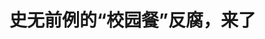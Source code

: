 <!DOCTYPE html>
<html lang="zh-CN">

<head>
    
<title>史无前例的“校园餐”反腐，来了_腾讯新闻</title>
<meta name="keywords" content="反腐,腐败,食堂,戚世国,专项整治,温江,校园,中国共产党中央纪律检查委员会,中央纪委国家监委">
<meta name="description" content="2025年春季开学，成都市温江区的中小学及幼儿园食堂有了新变化。      教职工窗口被撤下，取而代之的是统一就餐口；为了降低自主采购环节存在的腐败可能，区域内学校的食材采购不再让校方决定，改由教育....">
<meta name="author" content="腾讯网">
<meta name="copyright" content="Copyright 1998 - 2025 Tencent. All Rights Reserved">
<meta property="og:type" content="news" />

<meta property="og:title" content="史无前例的“校园餐”反腐，来了_腾讯新闻" />
<meta property="og:description" content="2025年春季开学，成都市温江区的中小学及幼儿园食堂有了新变化。      教职工窗口被撤下，取而代之的是统一就餐口；为了降低自主采购环节存在的腐败可能，区域内学校的食材采购不再让校方决定，改由教育...." />
<meta property="og:url" content="https://news.qq.com/rain/a/20250523A03WNB00" />
<meta property="og:image" content="https://inews.gtimg.com/om_ls/O-uE9j2YC2SzlvFHHCA099KG4eCqUi7uU0dnL6Fcf2rWoAA_640330/0" />
<meta property="article:author" content="中国新闻周刊" />
<meta property="article:published_time" content="2025-05-23 11:24:36" />
<meta property="category" content="edu" />

<meta name="baidu-site-verification" content="jJeIJ5X7pP" />
    <meta charset="utf-8" />
<meta http-equiv="X-UA-Compatible" content="IE=Edge" />
<meta name="viewport" content="width=device-width, initial-scale=1, shrink-to-fit=no" />
<link rel="dns-prefetch" href="mat1.gtimg.com">
<link rel="dns-prefetch" href="i.news.qq.com">
<link rel="shortcut icon" href="https://mat1.gtimg.com/qqcdn/qqindex2021/favicon.ico">
<script nomodule="true" src="https://mat1.gtimg.com/qqcdn/qqindex2021/common-static/20240515201444/core3-37-1.min.js"></script>
<script>
  try {
    if (!window.IntersectionObserver) {
      var observerScript = document.createElement('script');
      observerScript.src = "https://mat1.gtimg.com/qqcdn/qqindex2021/common-static/20241024141058/intersection-observer-polyfill.js";
      document.head.appendChild(observerScript);
    }
  } catch (error) {}
</script>

<script>
  try {
    if (!Element.prototype.scrollTo) {
      var scrollScript = document.createElement('script');
      scrollScript.src = "https://mat1.gtimg.com/qqcdn/qqindex2021/common-static/20241025153001/scroll-behavior-polyfill.js";
      document.head.appendChild(scrollScript);
    }
  } catch (error) {}
</script>
<script>
  try {
    if ('scrollRestoration' in window.history) {
      window.history.scrollRestoration = 'manual';
    }
    window.isPcClient = Boolean(window.electron) && (
      window.navigator.userAgent.indexOf('pc-client') > 0 ||
      window.navigator.userAgent.indexOf('TencentNews') > 0
    );
  } catch {}
</script>
<script>
  try {
    if (window.isPcClient) {
      var bodyStyle = document.createElement('style');
      bodyStyle.innerText = 'body{ zoom: 0.95 }';
      document.head.appendChild(bodyStyle);
    }
  } catch {}
</script>
<script>
  window.DATA = {"url":"https://view.inews.qq.com/a/20250523A03WNB00","article_id":"20250523A03WNB00","article_type":"0","title":"史无前例的“校园餐”反腐，来了","desc":"2025年春季开学，成都市温江区的中小学及幼儿园食堂有了新变化。      教职工窗口被撤下，取而代之的是统一就餐口；为了降低自主采购环节存在的腐败可能，区域内学校的食材采购不再让校方决定，改由教育....","iNewsRecommendLevel":1,"abstract":"2025年春季开学，成都市温江区的中小学及幼儿园食堂有了新变化。      教职工窗口被撤下，取而代之的是统一就餐口；为了降低自主采购环节存在的腐败可能，区域内学校的食材采购不再让校方决定，改由教育....","catalog1":"edu","ad_channel_sign":"edu","introduction":"","media":"中国新闻周刊","media_id":"5069188","pubtime":"2025-05-23 11:24:36","comment_id":"8414194235","political":0,"cmsId":"20250523A03WNB00","cms_id":"20250523A03WNB00","closeAllAd":0,"closeAllFavorite":false,"originContent":{"directory":{"ai_list":[{"desc":"成都市温江区中小学食堂新变化","link":"AIPOS_0"},{"desc":"全国中小学“校园餐”专项整治行动","link":"AIPOS_1"},{"desc":"“校园餐”腐败问题查处情况","link":"AIPOS_2"},{"desc":"“校园餐”腐败手段多样、链条隐蔽","link":"AIPOS_3"},{"desc":"各地开展“校园餐”专项整治","link":"AIPOS_4"},{"desc":"“校园餐”问题深化治理","link":"AIPOS_5"}],"enable":1,"list":null},"text":"\u003cdiv class=\"rich_media_content\"\u003e\u003cp style=\"margin-bottom: 24px; margin-left: 0px; margin-right: 0px; margin-top: 0px\"\u003e\u003cspan style=\"letter-spacing: 1px\"\u003e\u003cspan style=\"color: rgb(0, 0, 0)\"\u003e\u003cspan style=\"background-color: rgb(255, 255, 255)\"\u003e\u003c!--AIPOS_0--\u003e2025年春季开学，成都市温江区的中小学及幼儿园食堂有了新变化。\u003c/span\u003e\u003c/span\u003e\u003c/span\u003e\u003c/p\u003e\u003cp style=\"margin-bottom: 24px; margin-left: 0px; margin-right: 0px; margin-top: 0px\"\u003e\u003cspan style=\"letter-spacing: 1px\"\u003e\u003cspan style=\"color: rgb(0, 0, 0)\"\u003e\u003cspan style=\"background-color: rgb(255, 255, 255)\"\u003e教职工窗口被撤下，取而代之的是统一就餐口；为了降低自主采购环节存在的腐败可能，区域内学校的食材采购不再让校方决定，改由教育局公开招标；每所学校的食材验收点都加装了摄像头，以便监控配送数量；新的食堂数字管理平台被投入使用，学校食材的需求下单、配送计算和出入库等环节都进行了电子化存档……\u003c/span\u003e\u003c/span\u003e\u003c/span\u003e\u003c/p\u003e\u003cp style=\"margin-bottom: 24px; margin-left: 0px; margin-right: 0px; margin-top: 0px\"\u003e\u003cspan style=\"letter-spacing: 1px\"\u003e\u003cspan style=\"color: rgb(0, 0, 0)\"\u003e\u003cspan style=\"background-color: rgb(255, 255, 255)\"\u003e\u003c!--AIPOS_1--\u003e温江区采取的一系列举措，是已经开展一整年的全国中小学“校园餐”专项整治行动中的一个缩影。\u003c/span\u003e\u003c/span\u003e\u003c/span\u003e\u003c/p\u003e\u003cp style=\"margin-bottom: 24px; margin-left: 0px; margin-right: 0px; margin-top: 0px\"\u003e\u003cspan style=\"letter-spacing: 1px\"\u003e\u003cspan style=\"color: rgb(0, 0, 0)\"\u003e\u003cspan style=\"background-color: rgb(255, 255, 255)\"\u003e2024年4月，中央纪委国家监委在全国部署开展群众身边不正之风和腐败问题集中整治，协同发力整治群众反映强烈的突出问题，中小学“校园餐”专项整治是中央纪委国家监委在集中整治中直抓的两个全国性整治项目之一。去年5月至今一年来，教育部等部门也深入开展全国中小学校园食品安全和膳食经费管理突出问题专项整治。\u003c/span\u003e\u003c/span\u003e\u003c/span\u003e\u003c/p\u003e\u003cp style=\"margin-bottom: 24px; margin-left: 0px; margin-right: 0px; margin-top: 0px\"\u003e\u003cspan style=\"letter-spacing: 1px\"\u003e\u003cspan style=\"color: rgb(0, 0, 0)\"\u003e\u003cspan style=\"background-color: rgb(255, 255, 255)\"\u003e\u003c!--AIPOS_2--\u003e截至2024年12月，国家监委指导各级监察机关依法查处贪占学生餐费、插手招标采购、收受回扣等问题3.8万件，处分2.3万人。\u003c/span\u003e\u003c/span\u003e\u003c/span\u003e\u003c/p\u003e\u003cp style=\"margin-bottom: 24px; margin-left: 0px; margin-right: 0px; margin-top: 0px\"\u003e\u003cspan style=\"letter-spacing: 1px\"\u003e\u003cspan style=\"color: rgb(0, 0, 0)\"\u003e\u003cspan style=\"background-color: rgb(255, 255, 255)\"\u003e“此次‘校园餐’专项行动由中央纪委国家监委部署，各省纪委监委同步推进，力度之大、行动之深入，史无前例。”北京大学公共政策研究中心副主任庄德水说。北京廉政法治协同创新基地主任彭新林则指出，随着多部门加强联动，“校园餐”反腐治理已进入新阶段。\u003c/span\u003e\u003c/span\u003e\u003c/span\u003e\u003c/p\u003e\u003cp style=\"text-align: center\" data-exeditor-arbitrary-box=\"image-box\"\u003e\u003c!--IMG_0--\u003e\u003c/p\u003e\u003cp class=\"qqnews_image_desc\" style=\"color: #666; font-size: 14px; text-align: center\"\u003e图/视觉中国\u003c/p\u003e\u003cp style=\"margin-bottom: 24px; margin-left: 0px; margin-right: 0px; margin-top: 0px; text-align: center\"\u003e\u003cspan style=\"letter-spacing: 1px\"\u003e\u003cstrong\u003e\u003cspan style=\"color: rgb(7, 59, 109)\"\u003e\u003cspan style=\"background-color: rgb(255, 255, 255)\"\u003e\u003c!--AIPOS_3--\u003e腐败手段多样、链条隐蔽\u003c/span\u003e\u003c/span\u003e\u003c/strong\u003e\u003c/span\u003e\u003c/p\u003e\u003cp style=\"margin-bottom: 24px; margin-left: 0px; margin-right: 0px; margin-top: 0px\"\u003e\u003cspan style=\"letter-spacing: 1px\"\u003e\u003cspan style=\"color: rgb(0, 0, 0)\"\u003e\u003cspan style=\"background-color: rgb(255, 255, 255)\"\u003e“扪心自问，（我）特别惭愧。”1月5日，吉林省长春市汽车经济技术开发区第七小学（以下简称“七小”）原后勤主任戚世国出镜忏悔道。\u003c/span\u003e\u003c/span\u003e\u003c/span\u003e\u003c/p\u003e\u003cp style=\"margin-bottom: 24px; margin-left: 0px; margin-right: 0px; margin-top: 0px\"\u003e\u003cspan style=\"letter-spacing: 1px\"\u003e\u003cspan style=\"color: rgb(0, 0, 0)\"\u003e\u003cspan style=\"background-color: rgb(255, 255, 255)\"\u003e2010年8月，吉林省高尔夫餐饮管理公司为与七小建立长期合作关系，通过给予回扣方式对校内人员进行利益输送。当时，该校执行的“校园餐”餐费标准是每人每餐8块钱，时任校长与戚世国从每位学生每餐餐费中拿1毛钱回扣。2014年，“校园餐”餐费涨到了每人每餐12元，回扣增加到了每人每餐3毛钱。\u003c/span\u003e\u003c/span\u003e\u003c/span\u003e\u003c/p\u003e\u003cp style=\"margin-bottom: 24px; margin-left: 0px; margin-right: 0px; margin-top: 0px\"\u003e\u003cspan style=\"letter-spacing: 1px\"\u003e\u003cspan style=\"color: rgb(0, 0, 0)\"\u003e\u003cspan style=\"background-color: rgb(255, 255, 255)\"\u003e从2010年8月至2019年12月，在9年多的时间里，该公司从学生餐费里克扣了70余万元用于单位行贿，其中戚世国受贿23万余元。\u003c/span\u003e\u003c/span\u003e\u003c/span\u003e\u003c/p\u003e\u003cp style=\"margin-bottom: 24px; margin-left: 0px; margin-right: 0px; margin-top: 0px\"\u003e\u003cspan style=\"letter-spacing: 1px\"\u003e\u003cspan style=\"color: rgb(0, 0, 0)\"\u003e\u003cspan style=\"background-color: rgb(255, 255, 255)\"\u003e戚世国案一经披露，旋即引发极大关注。正如2024年年末《国家监察委员会关于整治群众身边不正之风和腐败问题工作情况的报告》（下称《报告》）所说，一些不法人员从孩子口中“夺食”，群众有切肤之痛。\u003c/span\u003e\u003c/span\u003e\u003c/span\u003e\u003c/p\u003e\u003cp style=\"margin-bottom: 24px; margin-left: 0px; margin-right: 0px; margin-top: 0px\"\u003e\u003cspan style=\"letter-spacing: 1px\"\u003e\u003cspan style=\"color: rgb(0, 0, 0)\"\u003e\u003cspan style=\"background-color: rgb(255, 255, 255)\"\u003e\u003c!--AIPOS_4--\u003e自2024年5月以来，各省纷纷响应中央部署，开展“校园餐”专项整治。宁夏回族自治区纪检监察机关查处“校园餐”领域腐败和作风问题396个，组织处理439人；贵州省“校园餐”专项整治共立案1665件，党纪政务处分1482人，移送检察机关审查起诉53人，推动被欠拨挪用的“校园餐”资金4.62亿元拨付到位；山西省纪检监察机关查处贪占学生餐费、插手招标采购、收受回扣等问题累计立案1827件，处分1994人……\u003c/span\u003e\u003c/span\u003e\u003c/span\u003e\u003c!--MID_AD_0--\u003e\u003c!--EOP_0--\u003e\u003c/p\u003e\u003c!--MID_ARTICLE_AD_0--\u003e\u003c!--PARAGRAPH_0--\u003e\u003cp style=\"margin-bottom: 24px; margin-left: 0px; margin-right: 0px; margin-top: 0px\"\u003e\u003cspan style=\"letter-spacing: 1px\"\u003e\u003cspan style=\"color: rgb(0, 0, 0)\"\u003e\u003cspan style=\"background-color: rgb(255, 255, 255)\"\u003e从公开案件看，彭新林告诉《中国新闻周刊》，“校园餐”查处案件普遍存在涉案人数多、频次多、金额小、潜伏期长等特征，校长、学校食堂分管领导及招标采购等关键岗位人员是办案重点监督和调查对象。\u003c/span\u003e\u003c/span\u003e\u003c/span\u003e\u003c/p\u003e\u003cp style=\"margin-bottom: 24px; margin-left: 0px; margin-right: 0px; margin-top: 0px\"\u003e\u003cspan style=\"letter-spacing: 1px\"\u003e\u003cspan style=\"color: rgb(0, 0, 0)\"\u003e\u003cspan style=\"background-color: rgb(255, 255, 255)\"\u003e不过，学校校长并不是腐败利益链条的最后一环。据《中国新闻周刊》不完全梳理，全国已有至少10名县委书记、教育局局长等因“校园餐”腐败问题被查处。广西壮族自治区平果市前后两任市委书记，分别收受某公司老板好处费，让其承揽了长达十二年的“校园餐”食材配送项目，长期损害当地学生利益；湖南省隆回县两任县委书记收受贿赂，放任不良商家将劣质米掺进学生营养餐……\u003c/span\u003e\u003c/span\u003e\u003c/span\u003e\u003c!--MID_AD_1--\u003e\u003c!--EOP_1--\u003e\u003c/p\u003e\u003c!--MID_ARTICLE_AD_1--\u003e\u003c!--PARAGRAPH_1--\u003e\u003cp style=\"margin-bottom: 24px; margin-left: 0px; margin-right: 0px; margin-top: 0px\"\u003e\u003cspan style=\"letter-spacing: 1px\"\u003e\u003cspan style=\"color: rgb(0, 0, 0)\"\u003e\u003cspan style=\"background-color: rgb(255, 255, 255)\"\u003e事实上，“校园餐”腐败问题由来已久。全国学校食品安全与营养健康工作专家组副组长、国家食物与营养咨询委员会委员马冠生告诉《中国新闻周刊》，“校园餐”风险环节可以大致分为两类，一类是食品安全问题，另一类则是资金安全问题。\u003c/span\u003e\u003c/span\u003e\u003c/span\u003e\u003c/p\u003e\u003cp style=\"margin-bottom: 24px; margin-left: 0px; margin-right: 0px; margin-top: 0px\"\u003e\u003cspan style=\"letter-spacing: 1px\"\u003e\u003cspan style=\"color: rgb(0, 0, 0)\"\u003e\u003cspan style=\"background-color: rgb(255, 255, 255)\"\u003e此前，监管“校园餐”的主要是教育部门和市场监管部门。2019年由市场监管总局办公厅等部门印发施行的《关于落实主体责任强化校园食品安全管理的指导意见》强调，市场监管部门要压实学校及周边食品安全监管责任，教育行政部门要指导督促学校落实食品安全校长（园长）负责制，其他相关部门要依法依职责做好学校食品安全相关工作。\u003c/span\u003e\u003c/span\u003e\u003c/span\u003e\u003c/p\u003e\u003cp style=\"margin-bottom: 24px; margin-left: 0px; margin-right: 0px; margin-top: 0px\"\u003e\u003cspan style=\"letter-spacing: 1px\"\u003e\u003cspan style=\"color: rgb(0, 0, 0)\"\u003e\u003cspan style=\"background-color: rgb(255, 255, 255)\"\u003e不过，彭新林表示，受利益驱动、过程透明度低、监管疲软、制度漏洞等多种因素影响，“校园餐”腐败问题并未得到根治。此轮“校园餐”专项整治则在中央纪委国家监委统一部署下，更强调系统治理和跨部门协同合作。\u003c/span\u003e\u003c/span\u003e\u003c/span\u003e\u003c/p\u003e\u003cp style=\"margin-bottom: 24px; margin-left: 0px; margin-right: 0px; margin-top: 0px\"\u003e\u003cspan style=\"letter-spacing: 1px\"\u003e\u003cspan style=\"color: rgb(0, 0, 0)\"\u003e\u003cspan style=\"background-color: rgb(255, 255, 255)\"\u003e目前，整治仍在纵深推进。\u003c!--AIPOS_5--\u003e根据今年1月二十届中央纪委四次全会发布的公报，“校园餐”问题将被深化治理。今年2月，教育部在春季学期开展部署2025年“校园餐”管理重点任务时，相关负责人表示，2025年将深化“校园餐”专项整治，建立常态长效机制，全面查缺补漏，保障师生“校园餐”安全。\u003c/span\u003e\u003c/span\u003e\u003c/span\u003e\u003c/p\u003e\u003cp style=\"text-align: center\" data-exeditor-arbitrary-box=\"image-box\"\u003e\u003c!--IMG_1--\u003e\u003c/p\u003e\u003cp class=\"qqnews_image_desc\" style=\"color: #666; font-size: 14px; text-align: center\"\u003e2025年2月18日，浙江湖州德清县，春晖小学的学生们在食堂内享用营养午餐。图/中新\u003c/p\u003e\u003cp style=\"margin-bottom: 24px; margin-left: 0px; margin-right: 0px; margin-top: 0px; text-align: center\"\u003e\u003cspan style=\"letter-spacing: 1px\"\u003e\u003cstrong\u003e\u003cspan style=\"color: rgb(7, 59, 109)\"\u003e\u003cspan style=\"background-color: rgb(255, 255, 255)\"\u003e资金管理漏洞\u003c/span\u003e\u003c/span\u003e\u003c/strong\u003e\u003c/span\u003e\u003c/p\u003e\u003cp style=\"margin-bottom: 24px; margin-left: 0px; margin-right: 0px; margin-top: 0px\"\u003e\u003cspan style=\"letter-spacing: 1px\"\u003e\u003cspan style=\"color: rgb(0, 0, 0)\"\u003e\u003cspan style=\"background-color: rgb(255, 255, 255)\"\u003e“其实我从来没有管过食堂，（我）姐提出她来承包食堂。利益，肯定照顾（我）姐了嘛，这是毫无疑问的。”\u003c/span\u003e\u003c/span\u003e\u003c/span\u003e\u003c/p\u003e\u003cp style=\"margin-bottom: 24px; margin-left: 0px; margin-right: 0px; margin-top: 0px\"\u003e\u003cspan style=\"letter-spacing: 1px\"\u003e\u003cspan style=\"color: rgb(0, 0, 0)\"\u003e\u003cspan style=\"background-color: rgb(255, 255, 255)\"\u003e2019年，钟海燕任贵阳市实验小学党总支书记，她的姐姐想要承接实验小学“校园餐”项目，承诺赚到的利润分给她一半。姐姐没有餐饮资质，钟海燕就为其寻找挂靠公司，顺利承接了实验小学“校园餐”项目。从2019年至2022年，钟海燕在实验小学“校园餐”项目上累计收受好处费204万余元。\u003c/span\u003e\u003c/span\u003e\u003c/span\u003e\u003c/p\u003e\u003cp style=\"margin-bottom: 24px; margin-left: 0px; margin-right: 0px; margin-top: 0px\"\u003e\u003cspan style=\"letter-spacing: 1px\"\u003e\u003cspan style=\"color: rgb(0, 0, 0)\"\u003e\u003cspan style=\"background-color: rgb(255, 255, 255)\"\u003e中小学食堂分两类，一类自营，一类外包。外包，就是由第三方餐饮公司承包经营中小学食堂。上文提及的吉林省高尔夫餐饮管理公司在与七小合作中，长期给时任校长及后勤主任回扣，就属于外包食堂的腐败。钟海燕姐姐违规承包学校“校园餐”项目也是如此。\u003c/span\u003e\u003c/span\u003e\u003c/span\u003e\u003c/p\u003e\u003cp style=\"margin-bottom: 24px; margin-left: 0px; margin-right: 0px; margin-top: 0px\"\u003e\u003cspan style=\"letter-spacing: 1px\"\u003e\u003cspan style=\"color: rgb(0, 0, 0)\"\u003e\u003cspan style=\"background-color: rgb(255, 255, 255)\"\u003e多地纪委监委及市场监管局工作人员告诉《中国新闻周刊》，中小学外包食堂腐败，通常表现为外包餐饮公司以利益输送的方式拿下食堂承包权，在经营中克扣经费、以次充好，导致食品变质或不达标，损害学生健康。\u003c/span\u003e\u003c/span\u003e\u003c/span\u003e\u003c/p\u003e\u003cp style=\"margin-bottom: 24px; margin-left: 0px; margin-right: 0px; margin-top: 0px\"\u003e\u003cspan style=\"letter-spacing: 1px\"\u003e\u003cspan style=\"color: rgb(0, 0, 0)\"\u003e\u003cspan style=\"background-color: rgb(255, 255, 255)\"\u003e黑豆团餐标准研究院执行院长蒋方源参与过多地中小学招标流程，他告诉《中国新闻周刊》，目前各地中小学食堂对外承包招标过程不够透明，企业进驻、招标存在人为设置的壁垒，“更具资质、合规的企业反而竞争不过‘有关系’的企业”。知支之（上海）商业管理有限公司创始人孟庆刚拥有30年的餐饮从业经历，曾协助多家国内餐企及供应链开展中小学食堂餐饮业务，他也向《中国新闻周刊》证实了这一现象，“一些地区中小学食堂的招标没有市场化流程，甚至有些不良交易，没有正规、开放的流程”。\u003c/span\u003e\u003c/span\u003e\u003c/span\u003e\u003c!--MID_AD_2--\u003e\u003c!--EOP_2--\u003e\u003c/p\u003e\u003c!--MID_ARTICLE_AD_2--\u003e\u003c!--PARAGRAPH_2--\u003e\u003cp style=\"margin-bottom: 24px; margin-left: 0px; margin-right: 0px; margin-top: 0px\"\u003e\u003cspan style=\"letter-spacing: 1px\"\u003e\u003cspan style=\"color: rgb(0, 0, 0)\"\u003e\u003cspan style=\"background-color: rgb(255, 255, 255)\"\u003e企业通过贿赂、给予回扣等方式中标后，项目支出也随之增加，蒋方源进一步解释，为了维持利润，企业就需要在后续执行过程中“找补”回来，例如降低材料质量、减少成本或虚报开支。同时，通过利益输送中标的企业，其运营模式不规范，缺乏有效的财务监督，后续环节更可能出现经费问题，形成恶性循环。\u003c/span\u003e\u003c/span\u003e\u003c/span\u003e\u003c/p\u003e\u003cp style=\"margin-bottom: 24px; margin-left: 0px; margin-right: 0px; margin-top: 0px\"\u003e\u003cspan style=\"letter-spacing: 1px\"\u003e\u003cspan style=\"color: rgb(0, 0, 0)\"\u003e\u003cspan style=\"background-color: rgb(255, 255, 255)\"\u003e类似问题也出现在自营的中小学食堂中。自营食堂由学校负责运营管理，对于食材采购、人员招聘、菜品制作、价格制定以及日常运营等，校方拥有自主决策权和管理权。\u003c/span\u003e\u003c/span\u003e\u003c/span\u003e\u003c/p\u003e\u003cp style=\"margin-bottom: 24px; margin-left: 0px; margin-right: 0px; margin-top: 0px\"\u003e\u003cspan style=\"letter-spacing: 1px\"\u003e\u003cspan style=\"color: rgb(0, 0, 0)\"\u003e\u003cspan style=\"background-color: rgb(255, 255, 255)\"\u003e“明明监控显示当天没有进猪肉，怎么单据上写了200斤猪肉？”2024年6月，在专项整治摸排中，山西省临汾市汾西县纪委监委发现，汾西县第二中学（下称“汾西二中”）食堂存在食材入库斤数与票据严重不相符的情况。\u003c/span\u003e\u003c/span\u003e\u003c/span\u003e\u003c/p\u003e\u003cp style=\"margin-bottom: 24px; margin-left: 0px; margin-right: 0px; margin-top: 0px\"\u003e\u003cspan style=\"letter-spacing: 1px\"\u003e\u003cspan style=\"color: rgb(0, 0, 0)\"\u003e\u003cspan style=\"background-color: rgb(255, 255, 255)\"\u003e2021年，赵孟锁调任汾西二中担任校长，发现学校报送的膳食费用与实际花销存在差距。于是，赵孟锁开始利用制度漏洞谋取个人私利。他指定学校餐厅早中晚食材由自己的亲弟弟赵某某供应，并安排餐厅协管员填写虚假销货清单，开具虚假税票报账。不到三年，仅这一项就套取了食材款161万元。\u003c/span\u003e\u003c/span\u003e\u003c/span\u003e\u003c/p\u003e\u003cp style=\"margin-bottom: 24px; margin-left: 0px; margin-right: 0px; margin-top: 0px\"\u003e\u003cspan style=\"letter-spacing: 1px\"\u003e\u003cspan style=\"color: rgb(0, 0, 0)\"\u003e\u003cspan style=\"background-color: rgb(255, 255, 255)\"\u003e经统计，2021年9月至2024年5月期间，汾西二中实际应该用于购买食材的费用总额为1072万多元，赵孟锁等人截留、套取、挤占食材费就达到了420多万元。\u003c/span\u003e\u003c/span\u003e\u003c/span\u003e\u003c/p\u003e\u003cp style=\"margin-bottom: 24px; margin-left: 0px; margin-right: 0px; margin-top: 0px\"\u003e\u003cspan style=\"letter-spacing: 1px\"\u003e\u003cspan style=\"color: rgb(0, 0, 0)\"\u003e\u003cspan style=\"background-color: rgb(255, 255, 255)\"\u003e总结现有校园腐败案例，彭新林发现，在自营的中小学食堂中，贪腐问题集中在资金管理方面，“一是食材招投标，二是食材验收，这两大环节是重灾区”。\u003c/span\u003e\u003c/span\u003e\u003c/span\u003e\u003c/p\u003e\u003cp style=\"margin-bottom: 24px; margin-left: 0px; margin-right: 0px; margin-top: 0px\"\u003e\u003cspan style=\"letter-spacing: 1px\"\u003e\u003cspan style=\"color: rgb(0, 0, 0)\"\u003e\u003cspan style=\"background-color: rgb(255, 255, 255)\"\u003e以食材招投标来说，多地中小学校长向《中国新闻周刊》介绍，很长一段时间里，这一流程通常由食堂采购人员向当地菜市场询价，由包括校长在内的几名管理人员决定供应商。彭新林指出，这一模式下，校长等学校管理人员对食材招投标有着很强的话语权，采购决策权集中在少数人手中，缺乏有效的监督和制衡，就可能产生贪污腐败。\u003c/span\u003e\u003c/span\u003e\u003c/span\u003e\u003c/p\u003e\u003cp style=\"margin-bottom: 24px; margin-left: 0px; margin-right: 0px; margin-top: 0px\"\u003e\u003cspan style=\"letter-spacing: 1px\"\u003e\u003cspan style=\"color: rgb(0, 0, 0)\"\u003e\u003cspan style=\"background-color: rgb(255, 255, 255)\"\u003e而在食材验收环节，贪腐手段同样层出不穷：山西汾西二中的出入库记录与实际不符，通过虚假销货清单，开具虚假税票报账，套取食材款161万元；四川广安市一家公司在食材上弄虚作假、以次充好，通过陈米替代新米、蔬菜替代肉品，公司在学生营养餐项目上不当得利180余万元。\u003c/span\u003e\u003c/span\u003e\u003c/span\u003e\u003c/p\u003e\u003cp style=\"text-align: center\" data-exeditor-arbitrary-box=\"image-box\"\u003e\u003c!--IMG_2--\u003e\u003c/p\u003e\u003cp class=\"qqnews_image_desc\" style=\"color: #666; font-size: 14px; text-align: center\"\u003e2021年10月，四川华蓥市实施食品安全“互联网+明厨亮灶”民生工程。在高兴镇小学，工作人员指导学生在屏幕上查看食堂操作流程。图/中新\u003c/p\u003e\u003cp style=\"margin-bottom: 24px; margin-left: 0px; margin-right: 0px; margin-top: 0px; text-align: center\"\u003e\u003cspan style=\"letter-spacing: 1px\"\u003e\u003cstrong\u003e\u003cspan style=\"color: rgb(7, 59, 109)\"\u003e\u003cspan style=\"background-color: rgb(255, 255, 255)\"\u003e让各个流程更加公开透明\u003c/span\u003e\u003c/span\u003e\u003c/strong\u003e\u003c/span\u003e\u003c/p\u003e\u003cp style=\"margin-bottom: 24px; margin-left: 0px; margin-right: 0px; margin-top: 0px\"\u003e\u003cspan style=\"letter-spacing: 1px\"\u003e\u003cspan style=\"color: rgb(0, 0, 0)\"\u003e\u003cspan style=\"background-color: rgb(255, 255, 255)\"\u003e不难看出，无论是自营食堂还是外包食堂，都存在腐败产生的条件。两者出现腐败环节的共性是：流程不够公开透明和正规，关键环节的权力集中，缺乏外部的有效监督。做了三十年中小学食堂研究的中国后勤协会中小学后勤分会副会长孙广学告诉《中国新闻周刊》，事实上，安全不取决于何种经营模式，而在于全链条更公开透明的流程管理和更有力的监督。\u003c/span\u003e\u003c/span\u003e\u003c/span\u003e\u003c/p\u003e\u003cp style=\"margin-bottom: 24px; margin-left: 0px; margin-right: 0px; margin-top: 0px\"\u003e\u003cspan style=\"letter-spacing: 1px\"\u003e\u003cspan style=\"color: rgb(0, 0, 0)\"\u003e\u003cspan style=\"background-color: rgb(255, 255, 255)\"\u003e这些年，国家的相关政策也始终在朝这一目标努力。比如，针对外包食堂，2019年施行的《学校食品安全与营养健康管理规定》明确，引入社会力量承包或者委托经营学校食堂的，应当以招投标等方式公开选择符合条件的餐饮单位。《中国新闻周刊》了解到，2024年开展“校园餐”专项行动以来，各地正在逐步落实食堂对外承包要公开招标、信息上网。\u003c/span\u003e\u003c/span\u003e\u003c/span\u003e\u003c/p\u003e\u003cp style=\"margin-bottom: 24px; margin-left: 0px; margin-right: 0px; margin-top: 0px\"\u003e\u003cspan style=\"letter-spacing: 1px\"\u003e\u003cspan style=\"color: rgb(0, 0, 0)\"\u003e\u003cspan style=\"background-color: rgb(255, 255, 255)\"\u003e针对自营食堂的食材采购，2019年出台的上述规定也提出要求，“有条件的地方或者学校应当实行大宗食品公开招标、集中定点采购制度”。2025年，国务院食安办等五部门联合印发《关于进一步加强校园食品安全工作的通知》再次强调“规范大宗食材采购”，要求各级教育行政部门会同市场监管等部门推动大宗食材集中采购。\u003c/span\u003e\u003c/span\u003e\u003c/span\u003e\u003c/p\u003e\u003cp style=\"margin-bottom: 24px; margin-left: 0px; margin-right: 0px; margin-top: 0px\"\u003e\u003cspan style=\"letter-spacing: 1px\"\u003e\u003cspan style=\"color: rgb(0, 0, 0)\"\u003e\u003cspan style=\"background-color: rgb(255, 255, 255)\"\u003e而在自营食堂的食材查验环节，2024年11月，教育部办公厅印发的《中小学校园食品安全和膳食经费管理工作指引》提出，食材查验建立“双人或多人联检”查验制度。该文件规定，进货查验人员至少包含学校食品安全员和食堂管理人员，集体验收，公开透明，有条件的学校还应保留影像资料，清晰翔实记录进货查验情况。\u003c/span\u003e\u003c/span\u003e\u003c/span\u003e\u003c/p\u003e\u003cp style=\"margin-bottom: 24px; margin-left: 0px; margin-right: 0px; margin-top: 0px\"\u003e\u003cspan style=\"letter-spacing: 1px\"\u003e\u003cspan style=\"color: rgb(0, 0, 0)\"\u003e\u003cspan style=\"background-color: rgb(255, 255, 255)\"\u003e此外，教育系统还将目光投向“智治”，以“阳光食堂”为代表的智慧校园系统在各地铺开。\u003c/span\u003e\u003c/span\u003e\u003c/span\u003e\u003c/p\u003e\u003cp style=\"margin-bottom: 24px; margin-left: 0px; margin-right: 0px; margin-top: 0px\"\u003e\u003cspan style=\"letter-spacing: 1px\"\u003e\u003cspan style=\"color: rgb(0, 0, 0)\"\u003e\u003cspan style=\"background-color: rgb(255, 255, 255)\"\u003e今年春季学期开学，苏州市吴江区的中小学就投入使用了“阳光食堂”系统。该地一所中学食堂管理人员向《中国新闻周刊》介绍，这是一个极尽详细，将各环节、各终端的数据和信息汇集起来的系统，覆盖了食材管理、供应商管理、招标与询价、订单与验收、民主监督、账单库存管理、明厨亮灶、食品安全管理与财务管理等全流程环节，其下又各自细分了诸如“膳食家委会”“食品留样”“每日评价”等几十小项内容。换言之，与“校园餐”有关的任何一个环节，都在这个系统的监控之下，“家长、学校、教育局和市场监管局多方共同参与，实时记录，动态更新”。\u003c/span\u003e\u003c/span\u003e\u003c/span\u003e\u003c!--MID_AD_3--\u003e\u003c!--EOP_3--\u003e\u003c/p\u003e\u003c!--MID_ARTICLE_AD_3--\u003e\u003c!--PARAGRAPH_3--\u003e\u003cp style=\"margin-bottom: 24px; margin-left: 0px; margin-right: 0px; margin-top: 0px\"\u003e\u003cspan style=\"letter-spacing: 1px\"\u003e\u003cspan style=\"color: rgb(0, 0, 0)\"\u003e\u003cspan style=\"background-color: rgb(255, 255, 255)\"\u003e以食材招标环节为例，各校将一个月所需的菜单食材需求量输入平台，经系统整合，生成所有中小学食堂需求量的数据包，再由教育局匹配品牌供应商。各中小学食堂管理人员只需在开标时点击一下，系统便会随机匹配商家。约20家供应商中，系统自动去掉最高价和最低价，以接近平均价格的程度为排序顺序，供学校选择。直至中标，学校方能知晓对应食材的供应单位。\u003c/span\u003e\u003c/span\u003e\u003c/span\u003e\u003c/p\u003e\u003cp style=\"margin-bottom: 24px; margin-left: 0px; margin-right: 0px; margin-top: 0px\"\u003e\u003cspan style=\"letter-spacing: 1px\"\u003e\u003cspan style=\"color: rgb(0, 0, 0)\"\u003e\u003cspan style=\"background-color: rgb(255, 255, 255)\"\u003e此外，多地教育局及纪委监委工作人员还向《中国新闻周刊》表示，近段时间以来，他们已经陆续在各校食材查验点加装摄像头，通过实时监控监督食材出入库情况。成都温江区教育局教育装备管理服务中心的一名工作人员表示，未来温江区还计划试用称重秤直接联网功能，“食材一上秤，就能自动录入系统”。\u003c/span\u003e\u003c/span\u003e\u003c/span\u003e\u003c/p\u003e\u003cp style=\"margin-bottom: 24px; margin-left: 0px; margin-right: 0px; margin-top: 0px\"\u003e\u003cspan style=\"letter-spacing: 1px\"\u003e\u003cspan style=\"color: rgb(0, 0, 0)\"\u003e\u003cspan style=\"background-color: rgb(255, 255, 255)\"\u003e这些改变都遵循同一个原则，即“校园餐”的各环节尽量公开。这也是为什么庄德水提出，接下来，“智慧监管”系统的权限不应局限于教育局，应当将其推向大众，尤其是家长等利益相关方。他还提出，无论是否有电子化技术，教育行政部门和学校都要做好信息公开公示工作，定期公布资金明细账目、原材料采购、配餐标准、带量食谱及用餐学生名单等信息，主动接受媒体和社会监督。\u003c/span\u003e\u003c/span\u003e\u003c/span\u003e\u003c!--MID_AD_4--\u003e\u003c!--EOP_4--\u003e\u003c/p\u003e\u003c!--MID_ARTICLE_AD_4--\u003e\u003c!--PARAGRAPH_4--\u003e\u003cp style=\"margin-bottom: 24px; margin-left: 0px; margin-right: 0px; margin-top: 0px\"\u003e\u003cspan style=\"letter-spacing: 1px\"\u003e\u003cspan style=\"color: rgb(0, 0, 0)\"\u003e\u003cspan style=\"background-color: rgb(255, 255, 255)\"\u003e“只要愿意做，有一百种公开透明的方法。”庄德水说。\u003c/span\u003e\u003c/span\u003e\u003c/span\u003e\u003c/p\u003e\u003cp style=\"margin-bottom: 0px; margin-left: 0px; margin-right: 0px; margin-top: 0px\"\u003e\u003cspan style=\"letter-spacing: 1px\"\u003e\u003cspan style=\"color: rgb(136, 136, 136)\"\u003e\u003cspan style=\"background-color: rgb(255, 255, 255)\"\u003e发于2025.5.17总第1187期《中国新闻周刊》杂志\u003c/span\u003e\u003c/span\u003e\u003c/span\u003e\u003c/p\u003e\u003cp style=\"margin-bottom: 0px; margin-left: 0px; margin-right: 0px; margin-top: 0px\"\u003e\u003cspan style=\"letter-spacing: 1px\"\u003e\u003cspan style=\"color: rgb(136, 136, 136)\"\u003e\u003cspan style=\"background-color: rgb(255, 255, 255)\"\u003e杂志标题：史无前例的“校园餐”专项行动\u003c/span\u003e\u003c/span\u003e\u003c/span\u003e\u003c/p\u003e\u003cp style=\"margin-bottom: 0px; margin-left: 0px; margin-right: 0px; margin-top: 0px\"\u003e\u003cspan style=\"letter-spacing: 1px\"\u003e\u003cspan style=\"color: rgb(136, 136, 136)\"\u003e\u003cspan style=\"background-color: rgb(255, 255, 255)\"\u003e作者：余倩\u003c/span\u003e\u003c/span\u003e\u003c/span\u003e\u003c/p\u003e\u003cp style=\"margin-bottom: 0px; margin-left: 0px; margin-right: 0px; margin-top: 0px\"\u003e\u003cspan style=\"letter-spacing: 1px\"\u003e\u003cspan style=\"color: rgb(136, 136, 136)\"\u003e\u003cspan style=\"background-color: rgb(255, 255, 255)\"\u003e编辑：徐天\u003c/span\u003e\u003c/span\u003e\u003c/span\u003e\u003c/p\u003e\u003cp\u003e\u003c/p\u003e\u003cdiv powered-by=\"qqnews_ex-editor\"\u003e\u003c/div\u003e\u003cstyle\u003e.rich_media_content{--news-tabel-th-night-color: #444444;--news-font-day-color: #333;--news-font-night-color: #d9d9d9;--news-bottom-distance: 22px}.rich_media_content p:not([data-exeditor-arbitrary-box=image-box]){letter-spacing:.5px;line-height:30px;margin-bottom:var(--news-bottom-distance);word-wrap:break-word}.rich_media_content{color:var(--news-font-day-color);font-size:18px}@media(prefers-color-scheme:dark){body:not([data-weui-theme=light]):not([dark-mode-disable=true]) .rich_media_content p:not([data-exeditor-arbitrary-box=image-box]){letter-spacing:.5px;line-height:30px;margin-bottom:var(--news-bottom-distance);word-wrap:break-word}body:not([data-weui-theme=light]):not([dark-mode-disable=true]) .rich_media_content{color:var(--news-font-night-color)}}.data_color_scheme_dark .rich_media_content p:not([data-exeditor-arbitrary-box=image-box]){letter-spacing:.5px;line-height:30px;margin-bottom:var(--news-bottom-distance);word-wrap:break-word}.data_color_scheme_dark .rich_media_content{color:var(--news-font-night-color)}.data_color_scheme_dark .rich_media_content{font-size:18px}.rich_media_content p[data-exeditor-arbitrary-box=image-box]{margin-bottom:11px}.rich_media_content\u003ediv:not(.qnt-video),.rich_media_content\u003esection{margin-bottom:var(--news-bottom-distance)}.rich_media_content hr{margin-bottom:var(--news-bottom-distance)}.rich_media_content .link_list{margin:0;margin-top:20px;min-height:0!important}.rich_media_content blockquote{background:#f9f9f9;border-left:6px solid #ccc;margin:1.5em 10px;padding:.5em 10px}.rich_media_content blockquote p{margin-bottom:0!important}.data_color_scheme_dark .rich_media_content blockquote{background:#323232}@media(prefers-color-scheme:dark){body:not([data-weui-theme=light]):not([dark-mode-disable=true]) .rich_media_content blockquote{background:#323232}}.rich_media_content ol[data-ex-list]{--ol-start: 1;--ol-list-style-type: decimal;list-style-type:none;counter-reset:olCounter calc(var(--ol-start,1) - 1);position:relative}.rich_media_content ol[data-ex-list]\u003eli\u003e:first-child::before{content:counter(olCounter,var(--ol-list-style-type)) '. ';counter-increment:olCounter;font-variant-numeric:tabular-nums;display:inline-block}.rich_media_content ul[data-ex-list]{--ul-list-style-type: circle;list-style-type:none;position:relative}.rich_media_content ul[data-ex-list].nonUnicode-list-style-type\u003eli\u003e:first-child::before{content:var(--ul-list-style-type) ' ';font-variant-numeric:tabular-nums;display:inline-block;transform:scale(0.5)}.rich_media_content ul[data-ex-list].unicode-list-style-type\u003eli\u003e:first-child::before{content:var(--ul-list-style-type) ' ';font-variant-numeric:tabular-nums;display:inline-block;transform:scale(0.8)}.rich_media_content ol:not([data-ex-list]){padding-left:revert}.rich_media_content ul:not([data-ex-list]){padding-left:revert}.rich_media_content table{display:table;border-collapse:collapse;margin-bottom:var(--news-bottom-distance)}.rich_media_content table th,.rich_media_content table td{word-wrap:break-word;border:1px solid #ddd;white-space:nowrap;padding:2px 5px}.rich_media_content table th{font-weight:700;background-color:#f0f0f0;text-align:left}.rich_media_content table p{margin-bottom:0!important}.data_color_scheme_dark .rich_media_content table th{background:var(--news-tabel-th-night-color)}@media(prefers-color-scheme:dark){body:not([data-weui-theme=light]):not([dark-mode-disable=true]) .rich_media_content table th{background:var(--news-tabel-th-night-color)}}.rich_media_content .qqnews_image_desc,.rich_media_content p[type=om-image-desc]{line-height:20px!important;text-align:center!important;font-size:14px!important;color:#666!important}.rich_media_content div[data-exeditor-arbitrary-box=wrap]:not([data-exeditor-arbitrary-box-special-style]){max-width:100%}.rich_media_content .qqnews-content{--wmfont: 0;--wmcolor: transparent;font-size:var(--wmfont);color:var(--wmcolor);line-height:var(--wmfont)!important;margin-bottom:var(--wmfont)!important}.rich_media_content .qqnews_sign_emphasis{background:#f7f7f7}.rich_media_content .qqnews_sign_emphasis ol{word-wrap:break-word;border:none;color:#5c5c5c;line-height:28px;list-style:none;margin:14px 0 6px;padding:16px 15px 4px}.rich_media_content .qqnews_sign_emphasis p{margin-bottom:12px!important}.rich_media_content .qqnews_sign_emphasis ol\u003eli\u003ep{padding-left:30px}.rich_media_content .qqnews_sign_emphasis ol\u003eli{list-style:none}.rich_media_content .qqnews_sign_emphasis ol\u003eli\u003ep:first-child::before{margin-left:-30px;content:counter(olCounter,decimal) ''!important;counter-increment:olCounter!important;font-variant-numeric:tabular-nums!important;background:#37f;border-radius:2px;color:#fff;font-size:15px;font-style:normal;text-align:center;line-height:18px;width:18px;height:18px;margin-right:12px;position:relative;top:-1px}.data_color_scheme_dark .rich_media_content .qqnews_sign_emphasis{background:#262626}.data_color_scheme_dark .rich_media_content .qqnews_sign_emphasis ol\u003eli\u003ep{color:#a9a9a9}@media(prefers-color-scheme:dark){body:not([data-weui-theme=light]):not([dark-mode-disable=true]) .rich_media_content .qqnews_sign_emphasis{background:#262626}body:not([data-weui-theme=light]):not([dark-mode-disable=true]) .rich_media_content .qqnews_sign_emphasis ol\u003eli\u003ep{color:#a9a9a9}}.rich_media_content h1,.rich_media_content h2,.rich_media_content h3,.rich_media_content h4,.rich_media_content h5,.rich_media_content h6{margin-bottom:var(--news-bottom-distance);font-weight:700}.rich_media_content h1{font-size:20px}.rich_media_content h2,.rich_media_content h3{font-size:19px}.rich_media_content h4,.rich_media_content h5,.rich_media_content h6{font-size:18px}.rich_media_content li:empty{display:none}.rich_media_content ul,.rich_media_content ol{margin-bottom:var(--news-bottom-distance)}.rich_media_content div\u003ep:only-child{margin-bottom:0!important}.rich_media_content .cms-cke-widget-title-wrap p{margin-bottom:0!important}\u003c/style\u003e\u003c/div\u003e","version":"v2"},"originAttribute":{"IMG_0":{"bigOrigUrl":"https://inews.gtimg.com/news_bt/OYCjz_RB3htpWSEgEXL_M0WOVeEL81nDKi3oTntFWW0uUAA/0","compressUrl":"https://inews.gtimg.com/news_bt/OYCjz_RB3htpWSEgEXL_M0WOVeEL81nDKi3oTntFWW0uUAA/641","desc":"","fullPic":"1","height":427,"imgurl0":"https://inews.gtimg.com/news_bt/OYCjz_RB3htpWSEgEXL_M0WOVeEL81nDKi3oTntFWW0uUAA/0","imgurl1000":"https://inews.gtimg.com/news_bt/OYCjz_RB3htpWSEgEXL_M0WOVeEL81nDKi3oTntFWW0uUAA/1000","islong":0,"origUrl":"https://inews.gtimg.com/news_bt/OYCjz_RB3htpWSEgEXL_M0WOVeEL81nDKi3oTntFWW0uUAA/641","size":815,"style":"display: inline-block; max-width: 100%; width: 1080px","thumb":"https://inews.gtimg.com/news_bt/OYCjz_RB3htpWSEgEXL_M0WOVeEL81nDKi3oTntFWW0uUAA_181x181s/0","url":"https://inews.gtimg.com/news_bt/OYCjz_RB3htpWSEgEXL_M0WOVeEL81nDKi3oTntFWW0uUAA/641","width":641},"IMG_1":{"bigOrigUrl":"https://inews.gtimg.com/news_bt/OzBlbx5Z8_rhz2PDMoj5suElGUuu23IorALG-E_BguQewAA/0","compressUrl":"https://inews.gtimg.com/news_bt/OzBlbx5Z8_rhz2PDMoj5suElGUuu23IorALG-E_BguQewAA/641","desc":"","fullPic":"1","height":389,"imgurl0":"https://inews.gtimg.com/news_bt/OzBlbx5Z8_rhz2PDMoj5suElGUuu23IorALG-E_BguQewAA/0","imgurl1000":"https://inews.gtimg.com/news_bt/OzBlbx5Z8_rhz2PDMoj5suElGUuu23IorALG-E_BguQewAA/1000","islong":0,"origUrl":"https://inews.gtimg.com/news_bt/OzBlbx5Z8_rhz2PDMoj5suElGUuu23IorALG-E_BguQewAA/641","size":657,"style":"display: inline-block; max-width: 100%; width: 1080px","thumb":"https://inews.gtimg.com/news_bt/OzBlbx5Z8_rhz2PDMoj5suElGUuu23IorALG-E_BguQewAA_181x181s/0","url":"https://inews.gtimg.com/news_bt/OzBlbx5Z8_rhz2PDMoj5suElGUuu23IorALG-E_BguQewAA/641","width":641},"IMG_2":{"bigOrigUrl":"https://inews.gtimg.com/news_bt/OhhhOj_wP_TM3ZnBk4dv9UXChh7lpuBDAZ1ap7scicGLgAA/0","compressUrl":"https://inews.gtimg.com/news_bt/OhhhOj_wP_TM3ZnBk4dv9UXChh7lpuBDAZ1ap7scicGLgAA/641","desc":"","fullPic":"1","height":430,"imgurl0":"https://inews.gtimg.com/news_bt/OhhhOj_wP_TM3ZnBk4dv9UXChh7lpuBDAZ1ap7scicGLgAA/0","imgurl1000":"https://inews.gtimg.com/news_bt/OhhhOj_wP_TM3ZnBk4dv9UXChh7lpuBDAZ1ap7scicGLgAA/1000","islong":0,"origUrl":"https://inews.gtimg.com/news_bt/OhhhOj_wP_TM3ZnBk4dv9UXChh7lpuBDAZ1ap7scicGLgAA/641","size":726,"style":"display: inline-block; max-width: 100%; width: 1080px","thumb":"https://inews.gtimg.com/news_bt/OhhhOj_wP_TM3ZnBk4dv9UXChh7lpuBDAZ1ap7scicGLgAA_181x181s/0","url":"https://inews.gtimg.com/news_bt/OhhhOj_wP_TM3ZnBk4dv9UXChh7lpuBDAZ1ap7scicGLgAA/641","width":641}},"selfDeclare":{},"userAddress":"北京","card":{"chlid":"5069188","chlname":"中国新闻周刊","desc":"这里是《中国新闻周刊》。我是有料、有聊、有趣的周刊君，每天真诚推送犀利观点+深度报道+暖心好文+有趣视频。运营主体：《中国新闻周刊》杂志社有限公司","icon":"http://inews.gtimg.com/newsapp_ls/0/202961844_200200/0","msgEntry":1,"uin":"ec1b39284206778cea97949e73bdbe06dd","update_frequency":"0","vip_desc":"中国新闻周刊官方账号","vip_icon_night":"https://inews.gtimg.com/newsapp_bt/0/1128171011183_4151/0","vip_place":"left","vip_type":"20006","vip_icon":"https://inews.gtimg.com/newsapp_bt/0/1128164013310_1586/0","vip_type_new":"20006","suid":"8QMa335Y7IQYsDw=","liveInfo":{},"cpLevel":1},"interationCount":{"like":1548,"collect":704,"share":2226},"payment_info":{"is_free_to_read":0,"need_pay":0,"pay_type":"","text_free_percent":0},"article_is_pay":false,"payment_column_info_v1":{"is_column_pay":false,"read_count_all":0},"tag_info_item":null,"contentWordsNum":4454,"extraProperty":{"FeedbackDetailDisableInsert":0,"zanSkinType":""},"relateWelfare":{},"aiSwitch":true,"isOversize":false,"videoArr":[]};
</script>
<script>
  window.channelInfo = {"channelConfig":{"channelNav":[{"_auto_id":"1","active_alien_img":"","alien_img":"","channel_id":"news_news_home","is_local":"0","link":"https://www.qq.com","name_cn":"首页","name_en":"home"},{"_auto_id":"2","active_alien_img":"","alien_img":"","channel_id":"news_news_top","is_local":"0","link":"","name_cn":"要闻","name_en":"news"},{"_auto_id":"4","active_alien_img":"","alien_img":"","channel_id":"news_news_bj","is_local":"1","link":"","name_cn":"北京","name_en":"bj"},{"_auto_id":"5","active_alien_img":"","alien_img":"","channel_id":"news_news_finance","is_local":"0","link":"","name_cn":"财经","name_en":"finance"},{"_auto_id":"6","active_alien_img":"","alien_img":"","channel_id":"news_news_tech","is_local":"0","link":"","name_cn":"科技","name_en":"tech"},{"_auto_id":"7","active_alien_img":"","alien_img":"","channel_id":"tv","is_local":"0","link":"https://v.qq.com/channel/tv/?ptag=qqnews","name_cn":"电视剧","name_en":"tv"},{"_auto_id":"8","active_alien_img":"","alien_img":"","channel_id":"news_news_qa","is_local":"0","link":"","name_cn":"热问","name_en":"qa"},{"_auto_id":"9","active_alien_img":"","alien_img":"","channel_id":"news_news_ent","is_local":"0","link":"","name_cn":"娱乐","name_en":"ent"},{"_auto_id":"10","active_alien_img":"","alien_img":"","channel_id":"variety","is_local":"0","link":"https://v.qq.com/channel/variety/?ptag=qqnews","name_cn":"综艺","name_en":"variety"},{"_auto_id":"11","active_alien_img":"","alien_img":"","channel_id":"news_news_sports","is_local":"0","link":"","name_cn":"体育","name_en":"sports"},{"_auto_id":"13","active_alien_img":"","alien_img":"","channel_id":"news_news_nba","is_local":"0","link":"","name_cn":"NBA","name_en":"nba"},{"_auto_id":"14","active_alien_img":"","alien_img":"","channel_id":"news_news_world","is_local":"0","link":"","name_cn":"国际","name_en":"world"},{"_auto_id":"15","active_alien_img":"","alien_img":"","channel_id":"news_news_mil","is_local":"0","link":"","name_cn":"军事","name_en":"milite"},{"_auto_id":"16","active_alien_img":"","alien_img":"","channel_id":"news_news_auto","is_local":"0","link":"","name_cn":"汽车","name_en":"auto"},{"_auto_id":"17","active_alien_img":"","alien_img":"","channel_id":"news_news_house","is_local":"0","link":"","name_cn":"房产","name_en":"house"},{"_auto_id":"18","active_alien_img":"","alien_img":"","channel_id":"news_news_edu","is_local":"0","link":"","name_cn":"教育","name_en":"edu"},{"_auto_id":"19","active_alien_img":"","alien_img":"","channel_id":"news_news_antip","is_local":"0","link":"","name_cn":"健康","name_en":"health"},{"_auto_id":"20","active_alien_img":"","alien_img":"","channel_id":"news_news_video","is_local":"0","link":"","name_cn":"视频","name_en":"video"},{"_auto_id":"21","active_alien_img":"","alien_img":"","channel_id":"news_news_game","is_local":"0","link":"","name_cn":"游戏","name_en":"games"},{"_auto_id":"22","active_alien_img":"","alien_img":"","channel_id":"news_news_nchupin","is_local":"0","link":"","name_cn":"眼界","name_en":"chupin"},{"_auto_id":"24","active_alien_img":"","alien_img":"","channel_id":"news_news_football","is_local":"0","link":"","name_cn":"足球","name_en":"football"},{"_auto_id":"25","active_alien_img":"","alien_img":"","channel_id":"news_news_kepu","is_local":"0","link":"","name_cn":"科学","name_en":"kepu"},{"_auto_id":"26","active_alien_img":"","alien_img":"","channel_id":"news_news_digi","is_local":"0","link":"","name_cn":"数码","name_en":"digi"},{"_auto_id":"28","active_alien_img":"","alien_img":"","channel_id":"ymzx","is_local":"0","link":"https://gamer.qq.com/v2/cloudgame/game/96897?ichannel=txxwpc0Ftxxwpc1","name_cn":"元梦之星","name_en":"news_news_ymzx"},{"_auto_id":"31","active_alien_img":"","alien_img":"","channel_id":"movie","is_local":"0","link":"https://v.qq.com/channel/movie/?ptag=qqnews","name_cn":"电影","name_en":"movie"},{"_auto_id":"32","active_alien_img":"","alien_img":"","channel_id":"news_news_esport","is_local":"0","link":"","name_cn":"电竞","name_en":"esport"},{"_auto_id":"34","active_alien_img":"","alien_img":"","channel_id":"news_news_history","is_local":"0","link":"","name_cn":"历史","name_en":"history"},{"_auto_id":"35","active_alien_img":"","alien_img":"","channel_id":"news_news_baby","is_local":"0","link":"","name_cn":"育儿","name_en":"baby"},{"_auto_id":"36","active_alien_img":"","alien_img":"","channel_id":"hbjy","is_local":"0","link":"https://gp.qq.com/act/a20250421mnqlx/news.shtml","name_cn":"和平精英","name_en":"news_news_hbjy"},{"_auto_id":"37","active_alien_img":"","alien_img":"","channel_id":"cloud_gamer","is_local":"0","link":"https://gamer.qq.com/?ichannel=txxwpc0Ftxxwpc1","name_cn":"云游戏","name_en":"cloud_gamer"},{"_auto_id":"38","active_alien_img":"","alien_img":"","channel_id":"news_news_lic","is_local":"0","link":"","name_cn":"理财","name_en":"finance_licai"},{"_auto_id":"39","active_alien_img":"","alien_img":"","channel_id":"news_news_istock","is_local":"0","link":"","name_cn":"股票","name_en":"finance_stock"},{"_auto_id":"40","active_alien_img":"","alien_img":"","channel_id":"ren_min_shi_pin","is_local":"0","link":"https://news.qq.com/omn/author/8QMd3Hld74cbujbY?tab=om_video","name_cn":"人民视频","name_en":"ren_min_shi_pin"},{"_auto_id":"41","active_alien_img":"","alien_img":"","channel_id":"news_news_weather","is_local":"0","link":"https://tianqi.qq.com/index.htm","name_cn":"天气","name_en":"weather"}]}};
</script>
<script>
  window.articleConfig = {"rightConfig":[{"_auto_id":"1","category_key":"default","modules":"{\"moduleList\":[{\"title\":\"作者其他文章\",\"id\":\"user_article\"},{\"title\":\"精选视频\",\"id\":\"video_album\",\"videoType\":\"tag\",\"videoId\":\"aUepxrtchGM=\",\"isSticky\":0},{\"title\":\"下载条\",\"id\":\"download_banner\",\"isSticky\":1},{\"title\":\"热点榜\",\"id\":\"hot_rank_list\",\"isSticky\":1},{\"title\":\"广告推广\",\"id\":\"ssp_ad_module\",\"category\":\"ad_ssp\",\"loid\":\"109\",\"isSticky\":1},{\"title\":\"广告推广位\",\"id\":\"c2s_ad_module\",\"category\":\"right_c2s\",\"path\":\"QQcom_all_Rectangle-1|QQcom_all_Rectangle-2|QQcom_all_Rectangle-3\",\"isSticky\":1}]}"},{"_auto_id":"2","category_key":"ent","modules":"{\"moduleList\":[{\"title\":\"作者其他文章\",\"id\":\"user_article\"},{\"title\":\"精选视频\",\"id\":\"video_album\",\"videoType\":\"tag\",\"videoId\":\"aUepxrtchGM=\"},{\"title\":\"下载条\",\"id\":\"download_banner\",\"isSticky\":1},{\"title\":\"热点榜\",\"id\":\"hot_rank_list\",\"isSticky\":1},{\"title\":\"广告推广\",\"id\":\"ssp_ad_module\",\"category\":\"ad_ssp\",\"loid\":\"109\",\"isSticky\":1},{\"title\":\"广告推广\",\"id\":\"ssp_ad_module\",\"category\":\"ad_ssp\",\"loid\":\"117\",\"isSticky\":1}]}"},{"_auto_id":"3","category_key":"game","modules":"{\"moduleList\":[{\"title\":\"作者其他文章\",\"id\":\"user_article\"},{\"title\":\"精选视频\",\"id\":\"video_album\",\"videoType\":\"tag\",\"videoId\":\"aUepxrtchGM=\"},{\"title\":\"热门游戏\",\"id\":\"recommend_game\",\"isSticky\":0},{\"title\":\"下载条\",\"id\":\"download_banner\",\"isSticky\":1},{\"title\":\"热点榜\",\"id\":\"hot_rank_list\",\"isSticky\":1},{\"title\":\"广告推广\",\"id\":\"ssp_ad_module\",\"category\":\"ad_ssp\",\"loid\":\"109\",\"isSticky\":1},{\"title\":\"广告推广位\",\"id\":\"c2s_ad_module\",\"category\":\"right_c2s\",\"path\":\"QQcom_all_Rectangle-1|QQcom_all_Rectangle-2|QQcom_all_Rectangle-3\",\"isSticky\":1}]}"},{"_auto_id":"4","category_key":"tech","modules":"{\"moduleList\":[{\"title\":\"作者其他文章\",\"id\":\"user_article\"},{\"title\":\"精选视频\",\"id\":\"video_album\",\"videoType\":\"tag\",\"videoId\":\"aUepxrtchGM=\"},{\"title\":\"下载条\",\"id\":\"download_banner\",\"isSticky\":1},{\"title\":\"热点榜\",\"id\":\"hot_rank_list\",\"isSticky\":1},{\"title\":\"广告推广\",\"id\":\"ssp_ad_module\",\"category\":\"ad_ssp\",\"loid\":\"109\",\"isSticky\":1},{\"title\":\"广告推广位\",\"id\":\"c2s_ad_module\",\"category\":\"right_c2s\",\"path\":\"QQcom_all_Rectangle-1|QQcom_all_Rectangle-2|QQcom_all_Rectangle-3\",\"isSticky\":1}]}"},{"_auto_id":"5","category_key":"finance","modules":"{\"moduleList\":[{\"title\":\"作者其他文章\",\"id\":\"user_article\"},{\"title\":\"精选视频\",\"id\":\"video_album\",\"videoType\":\"tag\",\"videoId\":\"aUepxrtchGM=\"},{\"title\":\"下载条\",\"id\":\"download_banner\",\"isSticky\":1},{\"title\":\"热点榜\",\"id\":\"hot_rank_list\",\"isSticky\":1},{\"title\":\"广告推广\",\"id\":\"ssp_ad_module\",\"category\":\"ad_ssp\",\"loid\":\"109\",\"isSticky\":1},{\"title\":\"广告推广位\",\"id\":\"c2s_ad_module\",\"category\":\"right_c2s\",\"path\":\"QQcom_all_Rectangle-1|QQcom_all_Rectangle-2|QQcom_all_Rectangle-3\",\"isSticky\":1}]}"},{"_auto_id":"6","category_key":"news","modules":"{\"moduleList\":[{\"title\":\"作者其他文章\",\"id\":\"user_article\"},{\"title\":\"精选视频\",\"id\":\"video_album\",\"videoType\":\"tag\",\"videoId\":\"aUepxrtchGM=\"},{\"title\":\"下载条\",\"id\":\"download_banner\",\"isSticky\":1},{\"title\":\"热点榜\",\"id\":\"hot_rank_list\",\"isSticky\":1},{\"title\":\"广告推广\",\"id\":\"ssp_ad_module\",\"category\":\"ad_ssp\",\"loid\":\"109\",\"isSticky\":1},{\"title\":\"广告推广位\",\"id\":\"c2s_ad_module\",\"category\":\"right_c2s\",\"path\":\"QQcom_all_Rectangle-1|QQcom_all_Rectangle-2|QQcom_all_Rectangle-3\",\"isSticky\":1}]}"},{"_auto_id":"7","category_key":"fashion","modules":"{\"moduleList\":[{\"title\":\"作者其他文章\",\"id\":\"user_article\"},{\"title\":\"精选视频\",\"id\":\"video_album\",\"videoType\":\"tag\",\"videoId\":\"aUepxrtchGM=\"},{\"title\":\"下载条\",\"id\":\"download_banner\",\"isSticky\":1},{\"title\":\"热点榜\",\"id\":\"hot_rank_list\",\"isSticky\":1},{\"title\":\"广告推广\",\"id\":\"ssp_ad_module\",\"category\":\"ad_ssp\",\"loid\":\"109\",\"isSticky\":1},{\"title\":\"广告推广位\",\"id\":\"c2s_ad_module\",\"category\":\"right_c2s\",\"path\":\"QQcom_all_Rectangle-1|QQcom_all_Rectangle-2|QQcom_all_Rectangle-3\",\"isSticky\":1}]}"},{"_auto_id":"8","category_key":"sports","modules":"{\"moduleList\":[{\"title\":\"作者其他文章\",\"id\":\"user_article\"},{\"title\":\"精选视频\",\"id\":\"video_album\",\"videoType\":\"tag\",\"videoId\":\"aUepxrtchGM=\"},{\"title\":\"下载条\",\"id\":\"download_banner\",\"isSticky\":1},{\"title\":\"热点榜\",\"id\":\"hot_rank_list\",\"isSticky\":1},{\"title\":\"广告推广\",\"id\":\"ssp_ad_module\",\"category\":\"ad_ssp\",\"loid\":\"109\",\"isSticky\":1},{\"title\":\"广告推广位\",\"id\":\"c2s_ad_module\",\"category\":\"right_c2s\",\"path\":\"QQcom_all_Rectangle-1|QQcom_all_Rectangle-2|QQcom_all_Rectangle-3\",\"isSticky\":1}]}"},{"_auto_id":"9","category_key":"health","modules":"{\"moduleList\":[{\"title\":\"作者其他文章\",\"id\":\"user_article\"},{\"title\":\"精选视频\",\"id\":\"video_album\",\"videoType\":\"tag\",\"videoId\":\"aUepxrtchGM=\"},{\"title\":\"下载条\",\"id\":\"download_banner\",\"isSticky\":1},{\"title\":\"热点榜\",\"id\":\"hot_rank_list\",\"isSticky\":1},{\"title\":\"广告推广\",\"id\":\"ssp_ad_module\",\"category\":\"ad_ssp\",\"loid\":\"109\",\"isSticky\":1},{\"title\":\"广告推广位\",\"id\":\"c2s_ad_module\",\"category\":\"right_c2s\",\"path\":\"QQcom_all_Rectangle-1|QQcom_all_Rectangle-2|QQcom_all_Rectangle-3\",\"isSticky\":1}]}"},{"_auto_id":"10","category_key":"nba","modules":"{\"moduleList\":[{\"title\":\"作者其他文章\",\"id\":\"user_article\"},{\"title\":\"精选视频\",\"id\":\"video_album\",\"videoType\":\"tag\",\"videoId\":\"aUepxrtchGM=\"},{\"title\":\"下载条\",\"id\":\"download_banner\",\"isSticky\":1},{\"title\":\"热点榜\",\"id\":\"hot_rank_list\",\"isSticky\":1},{\"title\":\"广告推广\",\"id\":\"ssp_ad_module\",\"category\":\"ad_ssp\",\"loid\":\"109\",\"isSticky\":1},{\"title\":\"广告推广位\",\"id\":\"c2s_ad_module\",\"category\":\"right_c2s\",\"path\":\"QQcom_all_Rectangle-1|QQcom_all_Rectangle-2|QQcom_all_Rectangle-3\",\"isSticky\":1}]}"},{"_auto_id":"11","category_key":"edu","modules":"{\"moduleList\":[{\"title\":\"作者其他文章\",\"id\":\"user_article\"},{\"title\":\"精选视频\",\"id\":\"video_album\",\"videoType\":\"tag\",\"videoId\":\"aUWpxLNdg2c=\"},{\"title\":\"下载条\",\"id\":\"download_banner\",\"isSticky\":1},{\"title\":\"热点榜\",\"id\":\"hot_rank_list\",\"isSticky\":1},{\"title\":\"广告推广\",\"id\":\"ssp_ad_module\",\"category\":\"ad_ssp\",\"loid\":\"109\",\"isSticky\":1},{\"title\":\"广告推广位\",\"id\":\"c2s_ad_module\",\"category\":\"right_c2s\",\"path\":\"QQcom_all_Rectangle-1|QQcom_all_Rectangle-2|QQcom_all_Rectangle-3\",\"isSticky\":1}]}"},{"_auto_id":"12","category_key":"ad","modules":"{\"moduleList\":[{\"title\":\"广告推广\",\"id\":\"ssp_ad_module\",\"category\":\"ad_ssp\",\"loid\":\"109\",\"isSticky\":1},{\"title\":\"广告推广位\",\"id\":\"c2s_ad_module\",\"category\":\"right_c2s\",\"path\":\"QQcom_all_Rectangle-1|QQcom_all_Rectangle-2|QQcom_all_Rectangle-3\",\"isSticky\":1}]}"}],"tonglanAdConfig":[{"_auto_id":"1","modules":"{\"moduleList\":[{\"title\":\"广告推广位\",\"id\":\"top\",\"category\":\"top_c2s\",\"path\":\"QQcom_all_Width1-1\"},{\"title\":\"广告推广位\",\"id\":\"bottom\",\"category\":\"bottom_c2s\",\"path\":\"QQcom_all_Width1-2\"}]}"}],"bottomConfig":[],"videoAdConfig":[{"_auto_id":"1","normal_time":"10","switch":"1","video_count":"0","video_time":"0"}],"rightGameConfig":[{"_auto_id":"2","desc":"连续登录送游戏钻石，群雄共聚称霸沙城","icon":"https://inews.gtimg.com/newsapp_bt/0/0627161037914_3816/0","link":"https://s.iwan.qq.com/opengame/tenvideo/index.html?hidestatusbar=1&hidetitlebar=1&immersive=1&syswebview=1&landscape=1&gameid=49085&url=https%3A%2F%2Fgz-file.91ninthpalace.com%2Fwzzx%2Findex_tencent_iwan.html%20&ref_ele=90015","name":"王者之心2"},{"_auto_id":"3","desc":"上线送VIP！万人同屏横扫沙城","icon":"https://inews.gtimg.com/newsapp_bt/0/0627155752146_4584/0","link":"https://s.iwan.qq.com/opengame/tenvideo/index.html?hidestatusbar=1&hidetitlebar=1&immersive=1&landscape=1&syswebview=1&gameid=47203&url=https%3A%2F%2Fcqss2login.bigrnet.com%2Fiwan%2Fh5%2Fplay%2Floading&ref_ele=90015","name":"传奇盛世"},{"_auto_id":"4","desc":"超高爆率，经典玩法","icon":"https://inews.gtimg.com/newsapp_bt/0/0627160641137_9103/0","link":"https://s.iwan.qq.com/opengame/tenvideo/index.html?hidestatusbar=1&hidetitlebar=1&immersive=1&syswebview=1&gameid=43803&url=https%3A%2F%2Fsdk.mxzgame.com%2FGames%2Fportal%2F108337%2FTXVApp&ref_ele=90015","name":"新不良人"},{"_auto_id":"6","desc":"超多福利登录即领，海量游戏任你畅玩","icon":"https://inews.gtimg.com/newsapp_bt/0/111315495935_3595/0","link":"https://dldir3.qq.com/minigamefile/webdownloads/QQGameMini_silent_1002020001_cid0.exe","name":"QQ游戏大厅"},{"_auto_id":"7","desc":"纯正经典玩法，欢乐挑战赛火热来袭","icon":"https://inews.gtimg.com/newsapp_bt/0/070918050891_4971/0","link":"https://minigame.qq.com/h5game_frame_test/?appid=200904&ifid=1502020001","name":"欢乐斗地主"},{"_auto_id":"8","desc":"新服大放送，享赚你就来","icon":"https://inews.gtimg.com/newsapp_bt/0/0627154608860_7318/0","link":"https://s.iwan.qq.com/opengame/tenvideo/index.html?hidestatusbar=1&hidetitlebar=1&immersive=1&syswebview=1&landscape=1&gameid=43403&url=https%3A%2F%2Flogin-wxxyx2-bzsc.jikewan.com%2Fgame%2Fcqtxvideo.html&ref_ele=90015","name":"百战沙城"},{"_auto_id":"9","desc":"全新极速版本爽玩！送新武魂转换卡","icon":"https://inews.gtimg.com/newsapp_bt/0/1016115936984_7153/0","link":"https://s.iwan.qq.com/opengame/tenvideo/index.html?hidestatusbar=1&hidetitlebar=1&immersive=1&syswebview=1&gameid=51477&url=https%3A%2F%2Fh5sdk.cdqcwl.com%2Fsdk%2Ftxaiwandefault%2Fce43a6806214ed5b3e2227ca7e99e27a%2F2231&ref_ele=90015","name":"斗罗大陆"},{"_auto_id":"10","desc":"原汁原味，正版授权","icon":"https://inews.gtimg.com/newsapp_bt/0/0627160844946_1794/0","link":"https://s.iwan.qq.com/opengame/tenvideo/index.html?hidetitlebar=1&immersive=1&syswebview=1&landscape=1&gameid=37275&url=https%3A%2F%2Fsdk.mxzgame.com%2FGames%2Fportal%2F100211%2FTXVApp&ref_ele=90015","name":"原始传奇"},{"_auto_id":"11","desc":"登录领神秘巨星，打造巅峰阵容","icon":"https://inews.gtimg.com/newsapp_bt/0/0701170959368_8122/0","link":"https://s.iwan.qq.com/opengame/tenvideo/index.html?hidestatusbar=1&hidetitlebar=1&immersive=1&syswebview=1&gameid=40591&url=https%3A%2F%2Frh.diaigame.com%2Fh5plat%2Fplay%2Fpackage_code%2FP0012462&ref_ele=90015","name":"巅峰冠军足球"},{"_auto_id":"12","desc":"赛季制实时PVP联机对战","icon":"https://inews.gtimg.com/newsapp_bt/0/0701165259701_7142/0","link":"https://s.iwan.qq.com/opengame/tenvideo/index.html?hidestatusbar=1&hidetitlebar=1&immersive=1&syswebview=1&gameid=49634&url=https%3A%2F%2Ffootball.shenshoucdn.com%2Ffootball_new%2Fh5%2Ftxsp%2Findex.html&ref_ele=90015","name":"球场风云"},{"_auto_id":"13","desc":"专注超爽打宝体验","icon":"https://inews.gtimg.com/newsapp_bt/0/0627154956673_3154/0","link":"https://s.iwan.qq.com/opengame/tenvideo/index.html?hidestatusbar=1&hidetitlebar=1&immersive=1&syswebview=1&gameid=41057&url=https%3A%2F%2Fh5apily.fire2333.com%2Fh5sdk%2Ftxshipin%2Findex%2F3200222%2F3200112&ref_ele=90015","name":"传奇至尊"},{"_auto_id":"16","desc":"火爆新服，福利满满","icon":"https://inews.gtimg.com/newsapp_bt/0/0701171307639_4759/0","link":"https://s.iwan.qq.com/opengame/tenvideo/index.html?hidestatusbar=1&hidetitlebar=1&immersive=1&syswebview=1&gameid=50335&url=https%3A%2F%2Fh5-union-cdn.pptgame.cn%2Findex.html%3Ftx_package_id%3D10202%20&ref_ele=90015","name":"火源战纪"},{"_auto_id":"17","desc":"魔幻风格，超大场面","icon":"https://inews.gtimg.com/newsapp_bt/0/0701171500721_6895/0","link":"https://s.iwan.qq.com/opengame/tenvideo/index.html?hidestatusbar=1&hidetitlebar=1&immersive=1&syswebview=1&gameid=33112&url=https%3A%2F%2Fcsjs-tx.ebibi.com%2Fgame%2Fh5iwan-wwzs%2Fmain%2Findex.html&ref_ele=90015","name":"万王之神"},{"_auto_id":"19","desc":"经典神话背景，高清细腻画质","icon":"https://inews.gtimg.com/newsapp_bt/0/0709181543493_4955/0","link":"https://s.iwan.qq.com/opengame/tenvideo/index.html?hidestatusbar=1&hidetitlebar=1&immersive=1&syswebview=1&gameid=39686&url=https%3A%2F%2Fsdk.gz.1253361160.clb.myqcloud.com%2FGames%2Fportal%2F108311%2FTXVApp&ref_ele=90015","name":"凡人神将传"}]};
</script>
<script src="https://mat1.gtimg.com/www/js/emonitor/custom_ed041a23.js" charset="utf-8"></script>
<script>
  try {
    window.emonitorIns = emonitor.create({
      name: 'newsqq_normalArticle',
      atta: {
        name: 'newsqq',
      },
      mode: '007',
    });
  } catch (err) {
    console.warn(err);
  }
</script>
<link href="https://mat1.gtimg.com/qqcdn/qqindex2021/common-static/hel/qqnews-pc-dc_20250515055953/static/css/static.css" rel="stylesheet">

<script>window.__HEL_PRESET_META__={"qqnews-pc-components":{"app":{"id":1366,"name":"qqnews-pc-components","app_group_name":"qqnews-pc-components","proj_ver":{"map":{},"utime":0},"online_version":"qqnews-pc-components_20250515055747","build_version":"qqnews-pc-components_20250520070753","update_at":"2025-05-20T11:08:42.000Z","desc":"set by [init], from container [formal.pc.dc.sz101011] worker [2]"},"version":{"sub_app_name":"qqnews-pc-components","sub_app_version":"qqnews-pc-components_20250520070753","src_map":{"webDirPath":"https://mat1.gtimg.com/qqcdn/qqindex2021/common-static/hel/qqnews-pc-components_20250520070753","htmlIndexSrc":"https://mat1.gtimg.com/qqcdn/qqindex2021/common-static/hel/qqnews-pc-components_20250520070753/index.html","extractMode":"all","iframeSrc":"","chunkCssSrcList":["https://mat1.gtimg.com/qqcdn/qqindex2021/common-static/hel/qqnews-pc-components_20250520070753/static/css/index.css"],"chunkJsSrcList":["https://mat1.gtimg.com/qqcdn/qqindex2021/common-static/hel/qqnews-pc-components_20250520070753/static/js/index.js"],"staticCssSrcList":[],"staticJsSrcList":["https://mat1.gtimg.com/qqcdn/qqindex2021/static/20231212123233/react.production.min.js","https://mat1.gtimg.com/qqcdn/qqindex2021/static/20231212123233/react-dom.production.min.js","https://mat1.gtimg.com/qqcdn/qqindex2021/common-static/hel/hel-base-v16.js"],"relativeCssSrcList":[],"relativeJsSrcList":[],"privCssSrcList":[],"srvModSrcList":[],"srvModSrcIndex":"","headAssetList":[{"tag":"staticScript","append":false,"attrs":{"src":"https://mat1.gtimg.com/qqcdn/qqindex2021/static/20231212123233/react.production.min.js"}},{"tag":"staticScript","append":false,"attrs":{"src":"https://mat1.gtimg.com/qqcdn/qqindex2021/static/20231212123233/react-dom.production.min.js"}},{"tag":"staticScript","append":false,"attrs":{"src":"https://mat1.gtimg.com/qqcdn/qqindex2021/common-static/hel/hel-base-v16.js"}},{"tag":"script","append":true,"attrs":{"src":"https://mat1.gtimg.com/qqcdn/qqindex2021/common-static/hel/qqnews-pc-components_20250520070753/static/js/index.js","defer":""}},{"tag":"link","append":true,"attrs":{"href":"https://mat1.gtimg.com/qqcdn/qqindex2021/common-static/hel/qqnews-pc-components_20250520070753/static/css/index.css","rel":"stylesheet"}}],"bodyAssetList":[]},"update_at":"2025-05-20T11:08:42.000Z","create_at":"2025-05-20T11:08:42.000Z","_worker_id":"2","_is_backup":true}}}</script>
<script>window.__VIEW_PATH__="article.ejs";</script>
</head>

<body id="dc-normal-body">
  <div id="top-nav"></div>
  <div id="topAd"></div>
  <div class="qqweb-pc-content ">
    <div class="content-left">
      <div class="content">
        <div class="left-tool" id="left-tool"></div>
                <div class="content-article">
            <div id="article-column-tag"></div>
            <h1>史无前例的“校园餐”反腐，来了</h1>
            <div id="article-author"></div>
            <div id="article-content"></div>
          <div id="article-status"></div>
          <div id="relate-question"></div>
          <div class="recommend-con" id="ArticleBottom"></div>
        </div>
      </div>
      <div id="article-comment"></div>
      <div id="recommend"></div>
      <div id="bottomAd"></div>
      <div id="article-footer"></div>
    </div>
    <div id="content-right" class="content-right"></div>
  </div>
  <div id="go-top"></div>
  <script>
    var navDom = document.getElementById('top-nav');
    if (window.isPcClient && navDom) {
      navDom.style.height = '0';
    }
  </script>
    <script type="text/javascript">
  var TIME_BEFORE_LOAD_CRYSTAL = Date.now();
</script>
<script src="https://mat1.gtimg.com/qqcdn/qqindex2021/advertisement/qqdc/crystal.202504291215.min.js" id="l_qq_com"></script>
<script type="text/javascript">
  if (typeof crystal === 'undefined' && Math.random() <= 1) {
    (function() {
      var TIME_AFTER_LOAD_CRYSTAL = Date.now();
      var img = new Image(1, 1);
      img.src = "//dp3.qq.com/qqcom/?adb=1&dm=new&err=1002&blockjs=" + (TIME_AFTER_LOAD_CRYSTAL - TIME_BEFORE_LOAD_CRYSTAL);
    })();
  }
</script>
    <iframe style="display: none;" src="https://i.news.qq.com/web_backend/getWebPacUid"></iframe>
<script src="https://mat1.gtimg.com/qqcdn/qqindex2021/common-static/20240805160928/react.production.min.js"></script>
<script src="https://mat1.gtimg.com/qqcdn/qqindex2021/common-static/20240805160928/react-dom.production.min.js"></script>
<script src="https://mat1.gtimg.com/qqcdn/qqindex2021/common-static/20241018171503/universal-report.min.js"></script>
<script defer type="text/javascript" src="https://mat1.gtimg.com/qqcdn/qqindex2021/libs/barrier/aria.js?appid=9327b8b06379d9d1728bbfbe2025ef9c" charset="utf-8"></script>
<script defer src="https://t.captcha.qq.com/TCaptcha.js"></script>
<script>document.cookie="hel_err=;path=/;";</script>
<script src="https://mat1.gtimg.com/qqcdn/qqindex2021/common-static/hel/hel-base-v16.js"></script>
<script src="https://mat1.gtimg.com/qqcdn/qqindex2021/common-static/hel/qqnews-pc-hel-entry_20250117174052/static/js/index.js"></script>
<link rel="preload" href="https://mat1.gtimg.com/qqcdn/qqindex2021/common-static/hel/qqnews-pc-dc_20250515055953/static/js/static.js" as="script">
<link rel="preload" href="https://mat1.gtimg.com/qqcdn/qqindex2021/common-static/hel/qqnews-pc-components_20250520070753/static/js/index.js" as="script">
<script>window.loadProject("https://mat1.gtimg.com/qqcdn/qqindex2021/common-static/hel/qqnews-pc-dc_20250515055953/static/js/static.js");</script>
<iframe id="videoFrame" style="display: none;" src="https://video.qq.com/cookie/sync_qqnews.html"></iframe>
</body>

</html>
